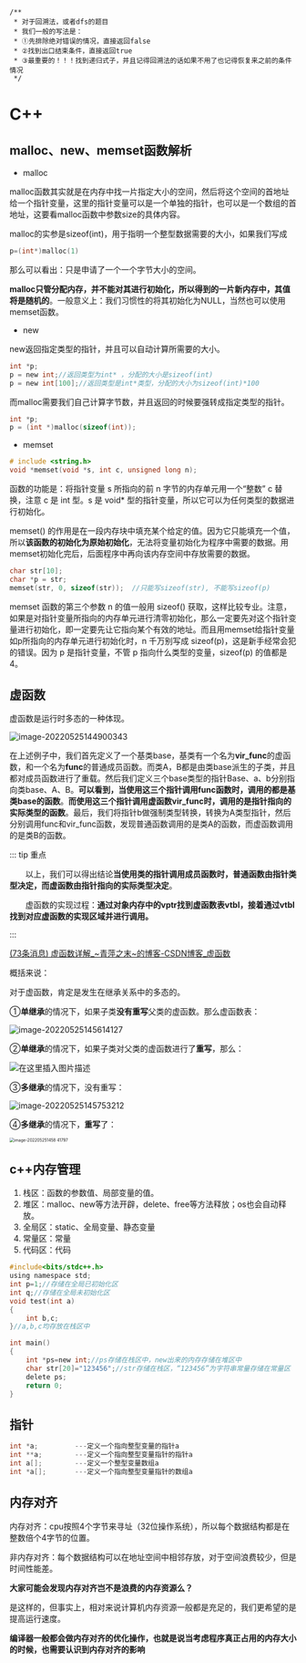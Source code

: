 ```
/**
 * 对于回溯法，或者dfs的题目
 * 我们一般的写法是：
 * ①先排除绝对错误的情况，直接返回false
 * ②找到出口结束条件，直接返回true
 * ③最重要的！！！找到递归式子，并且记得回溯法的话如果不用了也记得恢复来之前的条件情况
 */
```

# C++

## malloc、new、memset函数解析

- malloc

malloc函数其实就是在内存中找一片指定大小的空间，然后将这个空间的首地址给一个指针变量，这里的指针变量可以是一个单独的指针，也可以是一个数组的首地址，这要看malloc函数中参数size的具体内容。

malloc的实参是sizeof(int)，用于指明一个整型数据需要的大小，如果我们写成

```c
p=(int*)malloc(1)
```

那么可以看出：只是申请了一个一个字节大小的空间。

**malloc只管分配内存，并不能对其进行初始化，所以得到的一片新内存中，其值将是随机的**。一般意义上：我们习惯性的将其初始化为NULL，当然也可以使用memset函数。

- new

new返回指定类型的指针，并且可以自动计算所需要的大小。

```c
int *p;
p = new int;//返回类型为int* ，分配的大小是sizeof(int)
p = new int[100];//返回类型是int*类型，分配的大小为sizeof(int)*100
```

而malloc需要我们自己计算字节数，并且返回的时候要强转成指定类型的指针。

```c
int *p;
p = (int *)malloc(sizeof(int));
```

- memset

```c
# include <string.h>
void *memset(void *s, int c, unsigned long n);
```

函数的功能是：将指针变量 s 所指向的前 n 字节的内存单元用一个“整数” c 替换，注意 c 是 int 型。s 是 void* 型的指针变量，所以它可以为任何类型的数据进行初始化。

memset() 的作用是在一段内存块中填充某个给定的值。因为它只能填充一个值，所以**该函数的初始化为原始初始化**，无法将变量初始化为程序中需要的数据。用memset初始化完后，后面程序中再向该内存空间中存放需要的数据。

```C
char str[10];
char *p = str;
memset(str, 0, sizeof(str));  //只能写sizeof(str), 不能写sizeof(p)
```

memset 函数的第三个参数 n 的值一般用 sizeof() 获取，这样比较专业。注意，如果是对指针变量所指向的内存单元进行清零初始化，那么一定要先对这个指针变量进行初始化，即一定要先让它指向某个有效的地址。而且用memset给指针变量如p所指向的内存单元进行初始化时，n 千万别写成 sizeof(p)，这是新手经常会犯的错误。因为 p 是指针变量，不管 p 指向什么类型的变量，sizeof(p) 的值都是 4。





## 虚函数

虚函数是运行时多态的一种体现。

![image-20220525144900343](https://s2.loli.net/2022/05/25/bmoPX4fMwkIBZ9H.png)

​		在上述例子中，我们首先定义了一个基类base，基类有一个名为**vir_func**的虚函数，和一个名为**func**的普通成员函数。而类A，B都是由类base派生的子类，并且都对成员函数进行了重载。然后我们定义三个base类型的指针Base、a、b分别指向类base、A、B。**可以看到，当使用这三个指针调用func函数时，调用的都是基类base的函数**。**而使用这三个指针调用虚函数vir_func时，调用的是指针指向的实际类型的函数**。最后，我们将指针b做强制类型转换，转换为A类型指针，然后分别调用func和vir_func函数，发现普通函数调用的是类A的函数，而虚函数调用的是类B的函数。

::: tip 重点

  以上，我们可以得出结论**当使用类的指针调用成员函数时，普通函数由指针类型决定，而虚函数由指针指向的实际类型决定**。

  虚函数的实现过程：**通过对象内存中的vptr找到虚函数表vtbl，接着通过vtbl找到对应虚函数的实现区域并进行调用。**

:::

[(73条消息) 虚函数详解_~青萍之末~的博客-CSDN博客_虚函数](https://blog.csdn.net/daaikuaichuan/article/details/88364336)



概括来说：

对于虚函数，肯定是发生在继承关系中的多态的。

①**单继承**的情况下，如果子类**没有重写**父类的虚函数。那么虚函数表：

![image-20220525145614127](https://s2.loli.net/2022/05/25/UFYpN7HcTkJdulO.png)



②**单继承**的情况下，如果子类对父类的虚函数进行了**重写**，那么：

![在这里插入图片描述](https://s2.loli.net/2022/05/25/48eVSO15b3K6wUo.jpg)



③**多继承**的情况下，没有重写：

![image-20220525145753212](https://s2.loli.net/2022/05/25/5ZtF6bugnpmNG14.png)



④**多继承**的情况下，**重写**了：

<img src="https://s2.loli.net/2022/05/25/a5jbTE78uMd1CQk.png" alt="image-202205251458 41797" style="zoom:50%;" />





## c++内存管理

1. 栈区：函数的参数值、局部变量的值。
2. 堆区：malloc、new等方法开辟，delete、free等方法释放；os也会自动释放。
3. 全局区：static、全局变量、静态变量
4. 常量区：常量
5. 代码区：代码

```c
#include<bits/stdc++.h>
using namespace std;
int p=1;//存储在全局已初始化区
int q;//存储在全局未初始化区
void test(int a)
{
    int b,c;
}//a,b,c均存放在栈区中

int main()
{
    int *ps=new int;//ps存储在栈区中，new出来的内存存储在堆区中
    char str[20]="123456";//str存储在栈区，“123456”为字符串常量存储在常量区
    delete ps;
    return 0;
}

```







## 指针

```c
int *a;			---定义一个指向整型变量的指针a
int **a;		---定义一个指向整型变量指针的指针a
int a[];		---定义一个整型变量数组a
int *a[];		---定义一个指向整型变量指针的数组a
```









## 内存对齐

内存对齐：cpu按照4个字节来寻址（32位操作系统），所以每个数据结构都是在整数倍个4字节的位置。

非内存对齐：每个数据结构可以在地址空间中相邻存放，对于空间浪费较少，但是时间性能差。



**大家可能会发现内存对齐岂不是浪费的内存资源么？**

是这样的，但事实上，相对来说计算机内存资源一般都是充足的，我们更希望的是提高运行速度。

**编译器一般都会做内存对齐的优化操作，也就是说当考虑程序真正占用的内存大小的时候，也需要认识到内存对齐的影响**

